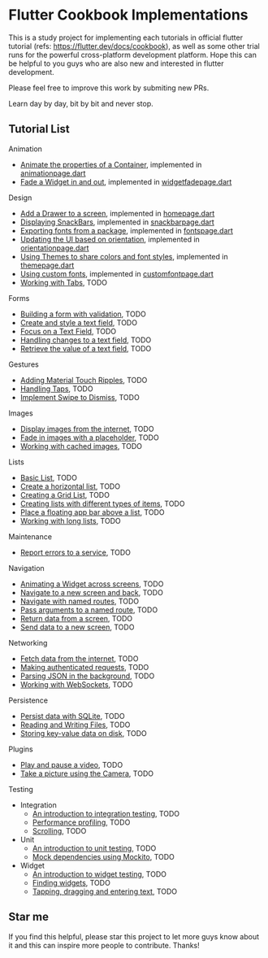 # Flutter Cookbook Implementations

This is a study project for implementing each tutorials in official flutter tutorial (refs: https://flutter.dev/docs/cookbook), as well as some other trial runs for the powerful cross-platform development platform. Hope this can be helpful to you guys who are also new and interested in flutter development.

Please feel free to improve this work by submiting new PRs.

Learn day by day, bit by bit and never stop.

## Tutorial List

Animation
        
* [Animate the properties of a Container](https://flutter.dev/docs/cookbook/animation/animated-container.html), implemented in [animationpage.dart](./lib/pages/animationpage.dart)
* [Fade a Widget in and out](https://flutter.dev/docs/cookbook/animation/opacity-animation.html), implemented in [widgetfadepage.dart](./lib/pages/widgetfadepage.dart)
        
Design

* [Add a Drawer to a screen](https://flutter.dev/docs/cookbook/design/drawer.html), implemented in [homepage.dart](./lib/pages/homepage.dart)
* [Displaying SnackBars](https://flutter.dev/docs/cookbook/design/snackbars.html), implemented in [snackbarpage.dart](./lib/pages/snackbarpage.dart)
* [Exporting fonts from a package](https://flutter.dev/docs/cookbook/design/package-fonts.html), implemented in [fontspage.dart](./lib/pages/fontspage.dart)
* [Updating the UI based on orientation](https://flutter.dev/docs/cookbook/design/orientation.html), implemented in [orientationpage.dart](./lib/pages/orientationpage.dart)
* [Using Themes to share colors and font styles](https://flutter.dev/docs/cookbook/design/themes.html), implemented in [themepage.dart](./lib/pages/themepage.dart)
* [Using custom fonts](https://flutter.dev/docs/cookbook/design/fonts.html), implemented in [customfontpage.dart](./lib/custompage.dart)
* [Working with Tabs](https://flutter.dev/docs/cookbook/design/tabs.html), TODO

Forms
* [Building a form with validation](https://flutter.dev/docs/cookbook/forms/validation.html), TODO
* [Create and style a text field](https://flutter.dev/docs/cookbook/forms/text-input.html), TODO
* [Focus on a Text Field](https://flutter.dev/docs/cookbook/forms/focus.html), TODO
* [Handling changes to a text field](https://flutter.dev/docs/cookbook/forms/text-field-changes.html), TODO
* [Retrieve the value of a text field](https://flutter.dev/docs/cookbook/forms/retrieve-input.html), TODO
    
Gestures
* [Adding Material Touch Ripples](https://flutter.dev/docs/cookbook/gestures/ripples.html), TODO
* [Handling Taps](https://flutter.dev/docs/cookbook/gestures/handling-taps.html), TODO
* [Implement Swipe to Dismiss](https://flutter.dev/docs/cookbook/gestures/dismissible.html), TODO
    
Images
* [Display images from the internet](https://flutter.dev/docs/cookbook/images/network-image.html), TODO
* [Fade in images with a placeholder](https://flutter.dev/docs/cookbook/images/fading-in-images.html), TODO
* [Working with cached images](https://flutter.dev/docs/cookbook/images/cached-images.html), TODO

Lists
* [Basic List](https://flutter.dev/docs/cookbook/lists/basic-list.html), TODO
* [Create a horizontal list](https://flutter.dev/docs/cookbook/lists/horizontal-list.html), TODO
* [Creating a Grid List](https://flutter.dev/docs/cookbook/lists/grid-lists.html), TODO
* [Creating lists with different types of items](https://flutter.dev/docs/cookbook/lists/mixed-list.html), TODO
* [Place a floating app bar above a list](https://flutter.dev/docs/cookbook/lists/floating-app-bar.html), TODO
* [Working with long lists](https://flutter.dev/docs/cookbook/lists/long-lists.html), TODO
    
Maintenance
* [Report errors to a service](https://flutter.dev/docs/cookbook/maintenance/error-reporting.html), TODO
    
Navigation
* [Animating a Widget across screens](https://flutter.dev/docs/cookbook/navigation/hero-animations.html), TODO
* [Navigate to a new screen and back](https://flutter.dev/docs/cookbook/navigation/navigation-basics.html), TODO
* [Navigate with named routes](https://flutter.dev/docs/cookbook/navigation/named-routes.html), TODO
* [Pass arguments to a named route](https://flutter.dev/docs/cookbook/navigation/navigate-with-arguments.html), TODO
* [Return data from a screen](https://flutter.dev/docs/cookbook/navigation/returning-data.html), TODO
* [Send data to a new screen](https://flutter.dev/docs/cookbook/navigation/passing-data.html), TODO
    
Networking
* [Fetch data from the internet](https://flutter.dev/docs/cookbook/networking/fetch-data.html), TODO
* [Making authenticated requests](https://flutter.dev/docs/cookbook/networking/authenticated-requests.html), TODO
* [Parsing JSON in the background](https://flutter.dev/docs/cookbook/networking/background-parsing.html), TODO
* [Working with WebSockets](https://flutter.dev/docs/cookbook/networking/web-sockets.html), TODO

Persistence
* [Persist data with SQLite](https://flutter.dev/docs/cookbook/persistence/sqlite.html), TODO
* [Reading and Writing Files](https://flutter.dev/docs/cookbook/persistence/reading-writing-files.html), TODO
* [Storing key-value data on disk](https://flutter.dev/docs/cookbook/persistence/key-value.html), TODO
    
Plugins
* [Play and pause a video](https://flutter.dev/docs/cookbook/plugins/play-video.html), TODO
* [Take a picture using the Camera](https://flutter.dev/docs/cookbook/plugins/picture-using-camera.html), TODO
    
Testing
* Integration
    * [An introduction to integration testing](https://flutter.dev/docs/cookbook/testing/integration/introduction.html), TODO
    * [Performance profiling](https://flutter.dev/docs/cookbook/testing/integration/profiling.html), TODO
    * [Scrolling](https://flutter.dev/docs/cookbook/testing/integration/scrolling.html), TODO
* Unit
    * [An introduction to unit testing](https://flutter.dev/docs/cookbook/testing/unit/introduction.html), TODO
    * [Mock dependencies using Mockito](https://flutter.dev/docs/cookbook/testing/unit/mocking.html), TODO
* Widget
    * [An introduction to widget testing](https://flutter.dev/docs/cookbook/testing/widget/introduction.html), TODO
    * [Finding widgets](https://flutter.dev/docs/cookbook/testing/widget/finders.html), TODO
    * [Tapping, dragging and entering text](https://flutter.dev/docs/cookbook/testing/widget/tap-drag.html), TODO

## Star me

If you find this helpful, please star this project to let more guys know about it and this can inspire more people to contribute. Thanks!